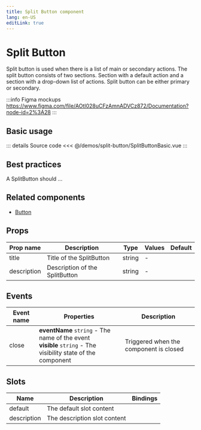 ```yaml
---
title: Split Button component
lang: en-US
editLink: true
---
```


# Split Button

Split button is used when there is a list of main or secondary actions.
The split button consists of two sections.
Section with a default action and a section with a drop-down list of actions.
Split button can be either primary or secondary.

:::info Figma mockups
https://www.figma.com/file/AOtI028uCFzAmnADVCz872/Documentation?node-id=2%3A28
:::

## Basic usage

<SplitButtonBasic />

::: details Source code
<<< @/demos/split-button/SplitButtonBasic.vue
:::

## Best practices

A SplitButton should ...

## Related components

- [Button](/components/button/button.doc)

## Props

| Prop name   | Description                    | Type   | Values | Default |
| ----------- | ------------------------------ | ------ | ------ | ------- |
| title       | Title of the SplitButton       | string | -      |         |
| description | Description of the SplitButton | string | -      |         |

## Events

| Event name | Properties                                                                                                      | Description                            |
| ---------- | --------------------------------------------------------------------------------------------------------------- | -------------------------------------- |
| close      | **eventName** `string` - The name of the event<br/>**visible** `string` - The visibility state of the component | Triggered when the component is closed |

## Slots

| Name        | Description                  | Bindings |
| ----------- | ---------------------------- | -------- |
| default     | The default slot content     |          |
| description | The description slot content |          |
